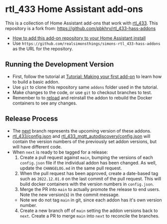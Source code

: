 # rtl_433 Home Assistant add-ons

This is a collection of Home Assistant add-ons that work with [rtl_433](https://github.com/merbanan/rtl_433).
This repository is a fork from: https://github.com/pbkhrv/rtl_433-hass-addons

* [How to add this add-on repository to your Home Assistant install](https://home-assistant.io/hassio/installing_third_party_addons/)
* Use `https://github.com/realsimonsthings/simons-rtl_433-hass-addons` as the URL for the repository.

## Running the Development Version

- First, follow the tutorial at [Tutorial: Making your first add-on](https://developers.home-assistant.io/docs/add-ons/tutorial/) to learn how to build a basic addon.
- Use `git` to clone this repository same `addons` folder used in the tutorial.
- Make changes to the code, or use `git` to checkout branches to test.
- Remember to to [reload](https://developers.home-assistant.io/docs/add-ons/tutorial/#i-dont-see-my-add-on) and reinstall the addon to rebuild the Docker containers to see any changes.

## Release Process

* The [next](https://github.com/realsimonsthings/simons-rtl_433-hass-addons/tree/next) branch represents the upcoming version of these addons.
* [rtl_433/config.json](rtl_433/config.json) and [rtl_433_mqtt_autodiscovery/config.json](rtl_433_mqtt_autodiscovery/config.json) will contain the version numbers of the previously set addon versions, but will have different code.
* When `next` is ready to be tagged for a release:
  1. Create a pull request against `main`, bumping the versions of each `config.json` file if the individual addon has been changed. As well, update the `CHANGELOG.md` in the same pull request.
  2. When the pull request has been approved, create a date-based tag such as `2022.12.01.0` on the last commit of the pull request. This will build docker containers with the version numbers in `config.json`.
  3. Merge the PR into `main` to actually promote the release to end users. Note the new version(s) in the commit message.
    - Note we do not tag `main` in git, since each addon has it's own version number.
  4. Create a new branch off of `main` setting the addon versions back to `next`. Create a PR to merge `main` into `next` to reconcile the branches.
